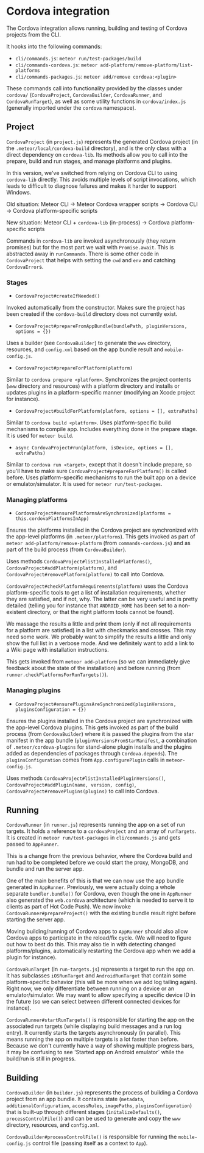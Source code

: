 # Cordova integration

The Cordova integration allows running, building and testing of Cordova projects
from the CLI.

It hooks into the following commands:

* `cli/commands.js`: `meteor run/test-packages/build`
* `cli/commands-cordova.js`: `meteor add-platform/remove-platform/list-platforms`
* `cli/commands-packages.js`: `meteor add/remove cordova:<plugin>`

These commands call into functionality provided by the classes under `cordova/`
(`CordovaProject`, `CordovaBuilder`, `CordovaRunner`, and `CordovaRunTarget`),
as well as some utility functions in `cordova/index.js` (generally imported
under the `cordova` namespace).

## Project

`CordovaProject` (in `project.js`) represents the generated Cordova project (in
the `.meteor/local/cordova-build` directory), and is the only class with a
direct dependency on `cordova-lib`. Its methods allow you to call into the
prepare, build and run stages, and manage platforms and plugins.

In this version, we've switched from relying on Cordova CLI to using
`cordova-lib` directly. This avoids multiple levels of script invocations, which
leads to difficult to diagnose failures and makes it harder to support Windows.

Old situation: Meteor CLI → Meteor Cordova wrapper scripts → Cordova CLI →
Cordova platform-specific scripts

New situation: Meteor CLI + `cordova-lib` (in-process) → Cordova
platform-specific scripts

Commands in `cordova-lib` are invoked asynchronously (they return promises) but
for the most part we wait with `Promise.await`. This is abstracted away in
`runCommands`. There is some other code in `CordovaProject` that helps with
setting the `cwd` and `env` and catching `CordovaError`s.

### Stages

* `CordovaProject#createIfNeeded()`

Invoked automatically from the constructor. Makes sure the project has been
created if the `cordova-build` directory does not currently exist.

* `CordovaProject#prepareFromAppBundle(bundlePath, pluginVersions, options = {})`

Uses a builder (see `CordovaBuilder`) to generate the `www` directory,
resources, and `config.xml` based on the app bundle result and
`mobile-config.js`.

* `CordovaProject#prepareForPlatform(platform)`

Similar to `cordova prepare <platform>`. Synchronizes the project contents
(`www` directory and resources) with a platform directory and installs or
updates plugins in a platform-specific manner (modifying an Xcode project for
instance).

* `CordovaProject#buildForPlatform(platform, options = [], extraPaths)`

Similar to `cordova build <platform>`. Uses platform-specific build mechanisms
to compile app. Includes everything done in the prepare stage. It is used for
`meteor build`.

* `async CordovaProject#run(platform, isDevice, options = [], extraPaths)`

Similar to `cordova run <target>`, except that it doesn't include prepare, so
you'll have to make sure `CordovaProject#prepareForPlatform()` is called before.
Uses platform-specific mechanisms to run the built app on a device or
emulator/simulator. It is used for `meteor run/test-packages`.

### Managing platforms

* `CordovaProject#ensurePlatformsAreSynchronized(platforms =
  this.cordovaPlatformsInApp)`

Ensures the platforms installed in the Cordova project are synchronized with the
app-level platforms (in `.meteor/platforms`). This gets invoked as part of
`meteor add-platform/remove-platform` (from `commands-cordova.js`) and as part
of the build process (from `CordovaBuilder`).

Uses methods `CordovaProject#listInstalledPlatforms()`,
`CordovaProject#addPlatform(platform)`, and
`CordovaProject#removePlatform(platform)` to call into Cordova.

`CordovaProject#checkPlatformRequirements(platform)` uses the Cordova
platform-specific tools to get a list of installation requirements, whether they
are satisfied, and if not, why. The latter can be very useful and is pretty
detailed (telling you for instance that `ANDROID_HOME` has been set to a
non-existent directory, or that the right platform tools cannot be found).

We massage the results a little and print them (only if not all requirements for
a platform are satisfied) in a list with checkmarks and crosses. This may need
some work. We probably want to simplify the results a little and only show the
full list in a verbose mode. And we definitely want to add a link to a Wiki page
with installation instructions.

This gets invoked from `meteor add-platform` (so we can immediately give
feedback about the state of the installation) and before running (from
`runner.checkPlatformsForRunTargets()`).

### Managing plugins

* `CordovaProject#ensurePluginsAreSynchronized(pluginVersions,
  pluginsConfiguration = {})`

Ensures the plugins installed in the Cordova project are synchronized with the
app-level Cordova plugins. This gets invoked as part of the build process (from
`CordovaBuilder`) where it is passed the plugins from the star manifest in the
app bundle (`pluginVersionsFromStarManifest`, a combination of
`.meteor/cordova-plugins` for stand-alone plugin installs and the plugins added
as dependencies of packages through `Cordova.depends`).
The `pluginsConfiguration` comes from `App.configurePlugin` calls in
`meteor-config.js`.

Uses methods `CordovaProject#listInstalledPluginVersions()`,
`CordovaProject#addPlugin(name, version, config)`,
`CordovaProject#removePlugins(plugins)` to call into Cordova.

## Running

`CordovaRunner` (in `runner.js`) represents running the app on a set of run
targets. It holds a reference to a `cordovaProject` and an array of
`runTargets`. It is created in `meteor run/test-packages` in `cli/commands.js`
and gets passed to `AppRunner`.

This is a change from the previous behavior, where the Cordova build and run had
to be completed before we could start the proxy, MongoDB, and bundle and run the
server app.

One of the main benefits of this is that we can now use the app bundle generated
in `AppRunner`. Previously, we were actually doing a whole separate
`bundler.bundle()` for Cordova, even though the one in `AppRunner` also
generated the `web.cordova` architecture (which is needed to serve it to clients
as part of Hot Code Push). We now invoke `CordovaRunner#prepareProject()` with
the existing bundle result right before starting the server app.

Moving building/running of Cordova apps to `AppRunner` should also allow Cordova
apps to participate in the reload/fix cycle. (We will need to figure out how to
best do this. This may also tie in with detecting changed platforms/plugins,
automatically restarting the Cordova app when we add a plugin for instance).

`CordovaRunTarget` (in `run-targets.js`) represents a target to run the app on.
It has subclasses `iOSRunTarget` and `AndroidRunTarget` that contain some
platform-specific behavior (this will be more when we add log tailing again).
Right now, we only differentiate between running on a device or an
emulator/simulator. We may want to allow specifying a specific device ID in the
future (so we can select between different connected devices for instance).

`CordovaRunner#startRunTargets()` is responsible for starting the app on the
associated run targets (while displaying build messages and a run log entry). It
currently starts the targets asynchronously (in parallel). This means running
the app on multiple targets is a lot faster than before. Because we don't
currently have a way of showing multiple progress bars, it may be confusing to
see 'Started app on Android emulator` while the build/run is still in progress.

## Building

`CordovaBuilder` (in `builder.js`) represents the process of building a Cordova
project from an app bundle. It contains state (`metadata`,
`additionalConfiguration`, `accessRules`, `imagePaths`, `pluginsConfiguration`)
that is built-up through different stages (`initalizeDefaults()`,
`processControlFile()`) and can be used to generate and copy the `www`
directory, resources, and `config.xml`.

`CordovaBuilder#processControlFile()` is responsible for running the
`mobile-config.js` control file (passing itself as a context to `App`).
